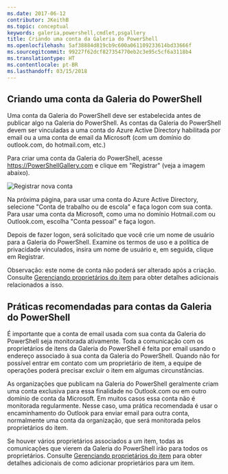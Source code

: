 ```yaml
---
ms.date: 2017-06-12
contributor: JKeithB
ms.topic: conceptual
keywords: galeria,powershell,cmdlet,psgallery
title: Criando uma conta da Galeria do PowerShell
ms.openlocfilehash: 5af38884d819cb9c600a061109233614bd33666f
ms.sourcegitcommit: 99227f62dcf827354770eb2c3e95c5cf6a3118b4
ms.translationtype: HT
ms.contentlocale: pt-BR
ms.lasthandoff: 03/15/2018
---
```

## <a name="creating-a-powershell-gallery-account"></a>Criando uma conta da Galeria do PowerShell

Uma conta da Galeria do PowerShell deve ser estabelecida antes de publicar algo na Galeria do PowerShell. As contas da Galeria do PowerShell devem ser vinculadas a uma conta do Azure Active Directory habilitada por email ou a uma conta de email da Microsoft (com um domínio do outlook.com, do hotmail.com, etc.)

Para criar uma conta da Galeria do PowerShell, acesse https://PowerShellGallery.com e clique em "Registrar" (veja a imagem abaixo). 

![Registrar nova conta](./images/CreatingAccount-Register.png)

Na próxima página, para usar uma conta do Azure Active Directory, selecione "Conta de trabalho ou de escola" e faça logon com sua conta. Para usar uma conta da Microsoft, como uma no domínio Hotmail.com ou Outlook.com, escolha "Conta pessoal" e faça logon. 

Depois de fazer logon, será solicitado que você crie um nome de usuário para a Galeria do PowerShell. Examine os termos de uso e a política de privacidade vinculados, insira um nome de usuário e, em seguida, clique em Registrar.

Observação: este nome de conta não poderá ser alterado após a criação.  
Consulte [Gerenciando proprietários do item](https://msdn.microsoft.com/powershell/gallery/psgallery/managing-item-owners) para obter detalhes adicionais relacionados a isso.

## <a name="recommended-practices-for-powershell-gallery-accounts"></a>Práticas recomendadas para contas da Galeria do PowerShell

É importante que a conta de email usada com sua conta da Galeria do PowerShell seja monitorada ativamente.
Toda a comunicação com os proprietários de itens da Galeria do PowerShell é feita por email usando o endereço associado à sua conta da Galeria do PowerShell.
Quando não for possível entrar em contato com um proprietário de item, a equipe de operações poderá precisar excluir o item em algumas circunstâncias.

As organizações que publicam na Galeria do PowerShell geralmente criam uma conta exclusiva para essa finalidade no Outlook.com ou em outro domínio de conta da Microsoft.
Em muitos casos essa conta não é monitorada regularmente. Nesse caso, uma prática recomendada é usar o encaminhamento do Outlook para enviar email para outra conta, normalmente uma conta da organização, que será monitorada pelos proprietários do item.

Se houver vários proprietários associados a um item, todas as comunicações que vierem da Galeria do PowerShell irão para todos os proprietários.
Consulte [Gerenciando proprietários do item](https://msdn.microsoft.com/powershell/gallery/psgallery/managing-item-owners) para obter detalhes adicionais de como adicionar proprietários para um item. 

